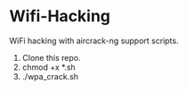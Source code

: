 # Wifi-Hacking
WiFi hacking with aircrack-ng support scripts.
1. Clone this repo.
2. chmod +x *.sh
3. ./wpa_crack.sh
